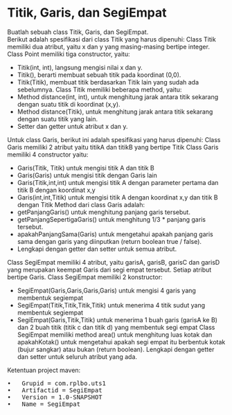 # Titik, Garis, dan SegiEmpat

Buatlah sebuah class Titik, Garis, dan SegiEmpat.  
Berikut adalah spesifikasi dari class Titik yang harus dipenuhi:
Class Titik memiliki dua atribut, yaitu x dan y yang masing-masing bertipe integer.
Class Point memiliki tiga constructor, yaitu:
-	Titik(int, int), langsung mengisi nilai x dan y.
-	Titik(), berarti membuat sebuah titik pada koordinat (0,0).
-	Titik(Titik), membuat titik berdasarkan Titik lain yang sudah ada sebelumnya.
Class Titik memiliki beberapa method, yaitu:
-	Method distance(int, int), untuk menghitung jarak antara titik sekarang dengan suatu titik di koordinat (x,y).
-	Method distance(Titik), untuk menghitung jarak antara titik sekarang dengan suatu titik yang lain.
-	Setter dan getter untuk atribut x dan y.

Untuk class Garis, berikut ini adalah spesifikasi yang harus dipenuhi:
Class Garis memiliki 2 atribut yaitu titikA dan titikB yang bertipe Titik
Class Garis memiliki 4 constructor yaitu:
-	Garis(Titik, Titik) untuk mengisi titik A dan titik B
-	Garis(Garis) untuk mengisi titik dengan Garis lain
-	Garis(Titik,int,int) untuk mengisi titik A dengan parameter pertama dan titik B dengan koordinat x,y
-	Garis(int,int,Titik) untuk mengisi titik A dengan koordinat x,y dan titik B dengan Titik
Method dari class Garis adalah:
-	getPanjangGaris() untuk menghitung panjang garis tersebut.
-	getPanjangSepertigaGaris() untuk menghitung 1/3 * panjang garis tersebut.
-	apakahPanjangSama(Garis) untuk mengetahui apakah panjang garis sama dengan garis yang diinputkan (return boolean true / false).
-	Lengkapi dengan getter dan setter untuk semua atribut.

Class SegiEmpat memiliki 4 atribut, yaitu garisA, garisB, garisC dan garisD yang merupakan keempat Garis dari segi empat tersebut.  Setiap atribut bertipe Garis.
Class SegiEmpat memiliki 2 konstructor:
-	SegiEmpat(Garis,Garis,Garis,Garis) untuk mengisi 4 garis yang membentuk segiempat
-	SegiEmpat(Titik,Titik,Titik,Titik) untuk menerima 4 titik sudut yang membentuk segiempat
-	SegiEmpat(Garis,Titik,Titik) untuk menerima 1 buah garis (garisA ke B) dan 2 buah titik (titik c dan titik d) yang membentuk segi empat
Class SegiEmpat memiliki method area() untuk menghitung luas kotak dan apakahKotak() untuk mengetahui apakah segi empat itu berbentuk kotak (bujur sangkar) atau bukan (return boolean).  Lengkapi dengan getter dan setter untuk seluruh atribut yang ada.

Ketentuan project maven:
<pre>
•	Grupid = com.rplbo.uts1
•	Artifactid = SegiEmpat
•	Version = 1.0-SNAPSHOT
•	Name = SegiEmpat
</pre>
